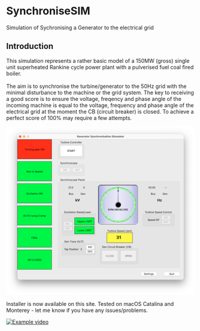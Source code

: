 # SynchroniseSIM
Simulation of Sychronising a Generator to the electrical grid

## Introduction

This simulation represents a rather basic model of a 150MW (gross)
single unit superheated Rankine cycle power plant with a pulverised fuel
coal fired boiler.\
\
The aim is to synchronise the turbine/generator to the 50Hz grid with
the minimal disturbance to the machine or the grid system.
The key to receiving a good score is to ensure the voltage, freqency and
phase angle of the incoming machine is equal to the voltage, frequency
and phase angle of the electrical grid at the moment the CB (circuit breaker)
is closed. To achieve a perfect score of 100% may require a few attempts.

![Opening Screen view](/Screenshots/Mainscreen.png)

Installer is now available on this site. Tested on macOS Catalina and Monterey - let me know if you have any issues/problems.

[![Example video](http://img.youtube.com/vi/EPIuf4u-gAM/0.jpg)](http://www.youtube.com/watch?v=EPIuf4u-gAM)
